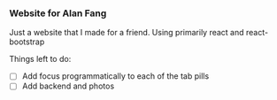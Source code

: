 ### Website for Alan Fang

Just a website that I made for a friend. Using primarily react and react-bootstrap

Things left to do:

-   [ ] Add focus programmatically to each of the tab pills
-   [ ] Add backend and photos
